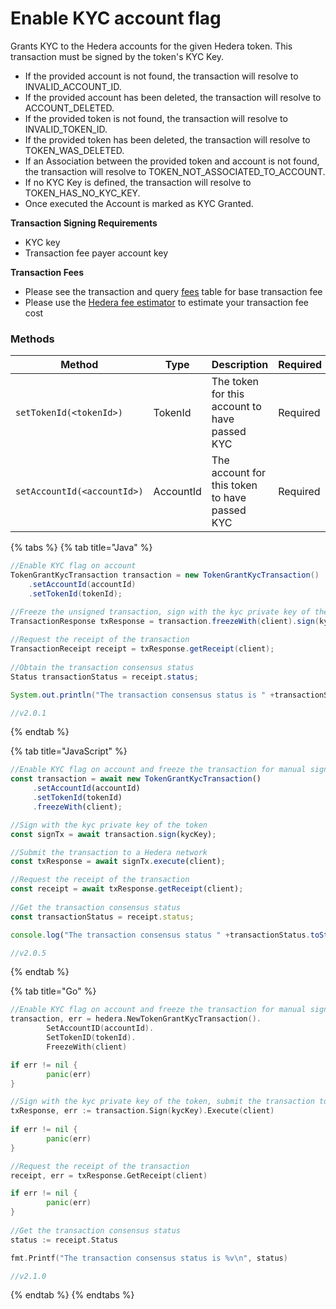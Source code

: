 # Enable KYC account flag

Grants KYC to the Hedera accounts for the given Hedera token. This transaction must be signed by the token's KYC Key.

* If the provided account is not found, the transaction will resolve to INVALID\_ACCOUNT\_ID.
* If the provided account has been deleted, the transaction will resolve to ACCOUNT\_DELETED.
* If the provided token is not found, the transaction will resolve to INVALID\_TOKEN\_ID.
* If the provided token has been deleted, the transaction will resolve to TOKEN\_WAS\_DELETED.
* If an Association between the provided token and account is not found, the transaction will resolve to TOKEN\_NOT\_ASSOCIATED\_TO\_ACCOUNT.
* If no KYC Key is defined, the transaction will resolve to TOKEN\_HAS\_NO\_KYC\_KEY.
* Once executed the Account is marked as KYC Granted.

**Transaction Signing Requirements**

* KYC key
* Transaction fee payer account key

**Transaction Fees**

* Please see the transaction and query [fees](../../../networks/mainnet/fees/#transaction-and-query-fees) table for base transaction fee
* Please use the [Hedera fee estimator](https://hedera.com/fees) to estimate your transaction fee cost

### Methods

| Method                      | Type      | Description                                   | Required |
| --------------------------- | --------- | --------------------------------------------- | -------- |
| `setTokenId(<tokenId>)`     | TokenId   | The token for this account to have passed KYC | Required |
| `setAccountId(<accountId>)` | AccountId | The account for this token to have passed KYC | Required |

{% tabs %}
{% tab title="Java" %}
```java
//Enable KYC flag on account
TokenGrantKycTransaction transaction = new TokenGrantKycTransaction()
    .setAccountId(accountId)
    .setTokenId(tokenId);

//Freeze the unsigned transaction, sign with the kyc private key of the token, submit the transaction to a Hedera network
TransactionResponse txResponse = transaction.freezeWith(client).sign(kycKey).execute(client);
    
//Request the receipt of the transaction
TransactionReceipt receipt = txResponse.getReceipt(client);
    
//Obtain the transaction consensus status
Status transactionStatus = receipt.status;

System.out.println("The transaction consensus status is " +transactionStatus);

//v2.0.1
```
{% endtab %}

{% tab title="JavaScript" %}
```javascript
//Enable KYC flag on account and freeze the transaction for manual signing
const transaction = await new TokenGrantKycTransaction()
     .setAccountId(accountId)
     .setTokenId(tokenId)
     .freezeWith(client);

//Sign with the kyc private key of the token
const signTx = await transaction.sign(kycKey);

//Submit the transaction to a Hedera network    
const txResponse = await signTx.execute(client);

//Request the receipt of the transaction
const receipt = await txResponse.getReceipt(client);
    
//Get the transaction consensus status
const transactionStatus = receipt.status;

console.log("The transaction consensus status " +transactionStatus.toString());

//v2.0.5
```
{% endtab %}

{% tab title="Go" %}
```go
//Enable KYC flag on account and freeze the transaction for manual signing
transaction, err = hedera.NewTokenGrantKycTransaction().
		SetAccountID(accountId).
		SetTokenID(tokenId).
		FreezeWith(client)

if err != nil {
		panic(err)
}

//Sign with the kyc private key of the token, submit the transaction to a Hedera network
txResponse, err := transaction.Sign(kycKey).Execute(client)
		
if err != nil {
		panic(err)
}

//Request the receipt of the transaction
receipt, err = txResponse.GetReceipt(client)

if err != nil {
		panic(err)
}
	
//Get the transaction consensus status
status := receipt.Status

fmt.Printf("The transaction consensus status is %v\n", status)

//v2.1.0
```
{% endtab %}
{% endtabs %}

